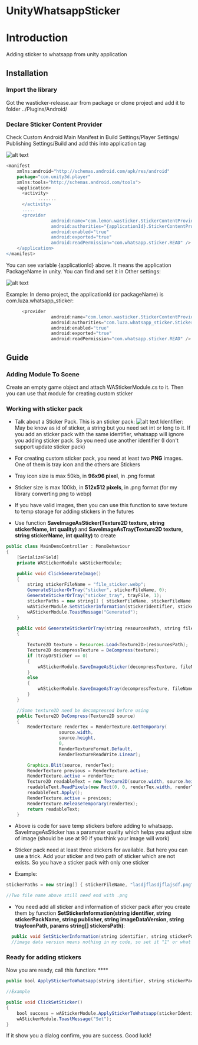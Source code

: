 # UnityWhatsappSticker
# Introduction

Adding sticker to whatsapp from unity application

## Installation

### Import the library
Got the wasticker-release.aar from package or clone project and add it to folder ../Plugins/Android/

### Declare Sticker Content Provider

Check Custom Android Main Manifest in Build Settings/Player Settings/ Publishing Settings/Build and add this into application tag <application></application>

![alt text](https://github.com/ngtien137/UnityWhatsappSticker/blob/main/tutorial_images/tut1.png)

```gradle
<manifest
    xmlns:android="http://schemas.android.com/apk/res/android"
    package="com.unity3d.player"
    xmlns:tools="http://schemas.android.com/tools">
    <application>
      <activity>
            .......
      </activity>
      .....
      <provider
                 android:name="com.lemon.wasticker.StickerContentProvider"
                 android:authorities="{applicationId}.StickerContentProvider"
                 android:enabled="true"
                 android:exported="true"
                 android:readPermission="com.whatsapp.sticker.READ" />
    </application>
</manifest>
```

You can see variable {applicationId} above. It means the application PackageName in unity. You can find and set it in Other settings:

![alt text](https://github.com/ngtien137/UnityWhatsappSticker/blob/main/tutorial_images/tut2.png)

Example: In demo project, the applicationId (or packageName) is com.luza.whatsapp_sticker:

```gradle
      <provider
                 android:name="com.lemon.wasticker.StickerContentProvider"
                 android:authorities="com.luza.whatsapp_sticker.StickerContentProvider"
                 android:enabled="true"
                 android:exported="true"
                 android:readPermission="com.whatsapp.sticker.READ" />
```

## Guide

### Adding Module To Scene
Create an empty game object and attach WAStickerModule.cs to it. Then you can use that module for creating custom sticker

### Working with sticker pack
* Talk about a Sticker Pack. This is an sticker pack:
![alt text](https://github.com/ngtien137/UnityWhatsappSticker/blob/main/tutorial_images/sticker_pack.png)
  Identifier: May be know as id of sticker, a string but you need set int or long to it. If you add an sticker pack with the same identifier, whatsapp will ignore you adding sticker pack. So you need use another identifier (I don't support update sticker pack)

* For creating custom sticker pack, you need at least two **PNG** images. One of them is tray icon and the others are Stickers
* Tray icon size is max 50kb, in **96x96 pixel**, in .png format
* Sticker size is max 100kb, in **512x512 pixels**, in .png format (for my library converting png to webp)

* If you have valid images, then you can use this function to save texture to temp storage for adding stickers in the futures
* Use function **SaveImageAsSticker(Texture2D texture, string stickerName, int quality)** and **SaveImageAsTray(Texture2D texture, string stickerName, int quality)** to create 

```java
public class MainDemoController : MonoBehaviour
{
    [SerializeField]
    private WAStickerModule wAStickerModule;

    public void ClickGenerateImage()
    {
        string stickerFileName = "file_sticker.webp";
        GenerateStickerOrTray("sticker", stickerFileName, 0);
        GenerateStickerOrTray("sticker_tray", trayFile, 1);
        stickerPaths = new string[] { stickerFileName, stickerFileName, stickerFileName };
        wAStickerModule.SetStickerInformation(stickerIdentifier, stickerPackName, "TienUU", "1", trayIconPath: trayFile, stickerPaths);
        wAStickerModule.ToastMessage("Generated");
    }

    public void GenerateStickerOrTray(string resourcesPath, string fileName, int trayOrSticker) // 1 is tray, 0 is sticker
    {
        
        Texture2D texture = Resources.Load<Texture2D>(resourcesPath);
        Texture2D decompressTexture = DeCompress(texture);
        if (trayOrSticker == 0)
        {   
            wAStickerModule.SaveImageAsSticker(decompressTexture, fileName, 90);
        }
        else
        {
            wAStickerModule.SaveImageAsTray(decompressTexture, fileName, 90);
        }
    }

    //Some texture2D need be decompressed before using
    public Texture2D DeCompress(Texture2D source)
    {
        RenderTexture renderTex = RenderTexture.GetTemporary(
                    source.width,
                    source.height,
                    0,
                    RenderTextureFormat.Default,
                    RenderTextureReadWrite.Linear);

        Graphics.Blit(source, renderTex);
        RenderTexture previous = RenderTexture.active;
        RenderTexture.active = renderTex;
        Texture2D readableText = new Texture2D(source.width, source.height);
        readableText.ReadPixels(new Rect(0, 0, renderTex.width, renderTex.height), 0, 0);
        readableText.Apply();
        RenderTexture.active = previous;
        RenderTexture.ReleaseTemporary(renderTex);
        return readableText;
    }
```

* Above is code for save temp stickers before adding to whatsapp. SaveImageAsSticker has a paramater quality which helps you adjust size of image (should be use at 90 if you think your image will work)

* Sticker pack need at least three stickers for available. But here you can use a trick. Add your sticker and two path of sticker which are not exists. So you have a sticker pack with only one sticker

* Example:

```java
stickerPaths = new string[] { stickerFileName, "lasdjflasdjflajsdf.png", "rqweoruqwer.png" };

//Two file name above still need end with .png
```

* You need add all sticker and information of sticker pack after you create them by function **SetStickerInformation(string identifier, string stickerPackName, string publisher, string imageDataVersion, string trayIconPath, params string[] stickersPath)**:

```java
  public void SetStickerInformation(string identifier, string stickerPackName, string publisher, string imageDataVersion, string trayIconPath, params string[] stickersPath)
  //image data version means nothing in my code, so set it "1" or what you want
```

### Ready for adding stickers
Now you are ready, call this function: ****
```java
public bool ApplyStickerToWhatsapp(string identifier, string stickerPackName)

//Example

public void ClickSetSticker()
{
    bool success = wAStickerModule.ApplyStickerToWhatsapp(stickerIdentifier, stickerPackName);
    wAStickerModule.ToastMessage("Set");
}

```
If it show you a dialog confirm, you are success. Good luck!
